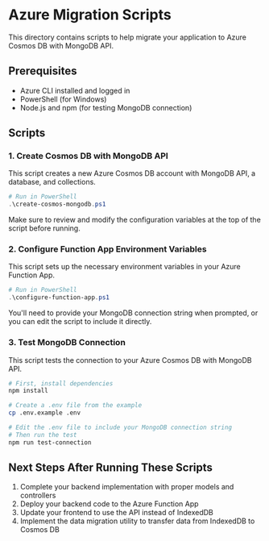 # Azure Migration Scripts

This directory contains scripts to help migrate your application to Azure Cosmos DB with MongoDB API.

## Prerequisites

- Azure CLI installed and logged in
- PowerShell (for Windows)
- Node.js and npm (for testing MongoDB connection)

## Scripts

### 1. Create Cosmos DB with MongoDB API

This script creates a new Azure Cosmos DB account with MongoDB API, a database, and collections.

```powershell
# Run in PowerShell
.\create-cosmos-mongodb.ps1
```

Make sure to review and modify the configuration variables at the top of the script before running.

### 2. Configure Function App Environment Variables

This script sets up the necessary environment variables in your Azure Function App.

```powershell
# Run in PowerShell
.\configure-function-app.ps1
```

You'll need to provide your MongoDB connection string when prompted, or you can edit the script to include it directly.

### 3. Test MongoDB Connection

This script tests the connection to your Azure Cosmos DB with MongoDB API.

```bash
# First, install dependencies
npm install

# Create a .env file from the example
cp .env.example .env

# Edit the .env file to include your MongoDB connection string
# Then run the test
npm run test-connection
```

## Next Steps After Running These Scripts

1. Complete your backend implementation with proper models and controllers
2. Deploy your backend code to the Azure Function App
3. Update your frontend to use the API instead of IndexedDB
4. Implement the data migration utility to transfer data from IndexedDB to Cosmos DB
